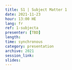 ```yaml
---
title: S1 | Subject Matter 1
date: 2021-11-23
hour: 13:00 HE
lang: fr
ref: 1-subjecta
presenter: [TBD]
length:
time: synchronous
category: presentation
archive: 2021
session_link:
slides:
---
```

